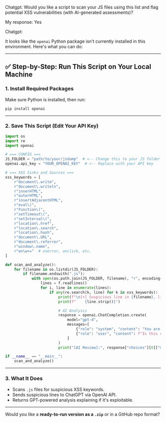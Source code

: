 

Chatgpt: Would you like a script to scan your JS files using this list and flag potential XSS vulnerabilities (with AI-generated assessments)?

My response: Yes


Chatgpt:

It looks like the `openai` Python package isn’t currently installed in this environment. Here's what you can do:

---

## ✅ Step-by-Step: Run This Script on Your Local Machine

### 1. **Install Required Packages**

Make sure Python is installed, then run:

```bash
pip install openai
```

---

### 2. **Save This Script (Edit Your API Key)**

```python
import os
import re
import openai

# === CONFIG ===
JS_FOLDER = "path/to/your/jsdump"  # <-- Change this to your JS folder
openai.api_key = "YOUR_OPENAI_KEY"  # <-- Replace with your API key

# === XSS Sinks and Sources ===
xss_keywords = [
    r"document\.write",
    r"document\.writeln",
    r"innerHTML",
    r"outerHTML",
    r"insertAdjacentHTML",
    r"eval\(",
    r"Function\(",
    r"setTimeout\(",
    r"setInterval\(",
    r"location\.href",
    r"location\.search",
    r"location\.hash",
    r"document\.URL",
    r"document\.referrer",
    r"window\.name",
    r"on\w+="  # onerror, onclick, etc.
]

def scan_and_analyze():
    for filename in os.listdir(JS_FOLDER):
        if filename.endswith(".js"):
            with open(os.path.join(JS_FOLDER, filename), "r", encoding="utf-8", errors="ignore") as f:
                lines = f.readlines()
                for i, line in enumerate(lines):
                    if any(re.search(k, line) for k in xss_keywords):
                        print(f"\n[+] Suspicious line in {filename}, line {i+1}:")
                        print(f"    {line.strip()}")

                        # AI Analysis
                        response = openai.ChatCompletion.create(
                            model="gpt-4",
                            messages=[
                                {"role": "system", "content": "You are a JavaScript security expert."},
                                {"role": "user", "content": f"Is this code vulnerable to XSS? Explain:\n{line.strip()}"}
                            ]
                        )
                        print("[AI Review]:", response["choices"][0]["message"]["content"])

if __name__ == "__main__":
    scan_and_analyze()
```

---

### 3. **What It Does**

- Scans `.js` files for suspicious XSS keywords.
- Sends suspicious lines to ChatGPT via OpenAI API.
- Returns GPT-powered analysis explaining if it's exploitable.

---

Would you like a **ready-to-run version as a `.zip`** or in a GitHub repo format?